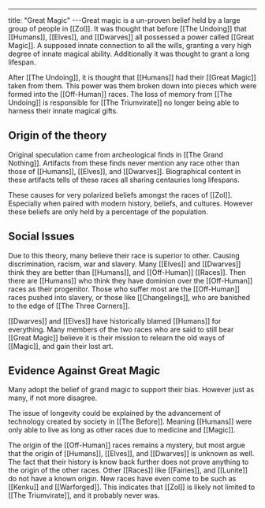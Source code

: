 ---
title: "Great Magic"
---Great magic is a un-proven belief held by a large group of people in [[Zol]]. It was thought that before [[The Undoing]] that [[Humans]], [[Elves]], and [[Dwarves]] all possessed a power called [[Great Magic]]. A supposed innate connection to all the wills, granting a very high degree of innate magical ability. Additionally it was thought to grant a long lifespan.

After [[The Undoing]], it is thought that [[Humans]] had their [[Great Magic]] taken from them. This power was them broken down into pieces which were formed into the [[Off-Human]] races. The loss of memory from [[The Undoing]] is responsible for [[The Triumvirate]] no longer being able to harness their innate magical gifts.

## Origin of the theory
Original speculation came from archeological finds in [[The Grand Nothing]]. Artifacts from these finds never mention any race other than those of [[Humans]], [[Elves]], and [[Dwarves]]. Biographical content in these artifacts tells of these races all sharing centauries long lifespans.

These causes for very polarized beliefs amongst the races of [[Zol]]. Especially when paired with modern history, beliefs, and cultures. However these beliefs are only held by a percentage of the population.

## Social Issues
Due to this theory, many believe their race is superior to other. Causing discrimination, racism, war and slavery. Many [[Elves]] and [[Dwarves]] think they are better than [[Humans]], and [[Off-Human]] [[Races]]. Then there are [[Humans]] who think they have dominion over the [[Off-Human]] races as their progenitor. Those who suffer most are the [[Off-Human]] races pushed into slavery, or those like [[Changelings]], who are banished to the edge of [[The Three Corners]].

[[Dwarves]] and [[Elves]] have historically blamed [[Humans]] for everything. Many members of the two races who are said to still bear [[Great Magic]] believe it is their mission to relearn the old ways of [[Magic]], and gain their lost art.

## Evidence Against Great Magic
Many adopt the belief of grand magic to support their bias. However just as many, if not more disagree.

The issue of longevity could be explained by the advancement of technology created by society in [[The Before]]. Meaning [[Humans]] were only able to live as long as other races due to medicine and [[Magic]]. 

The origin of the [[Off-Human]] races remains a mystery, but most argue that the origin of [[Humans]], [[Elves]], and [[Dwarves]] is unknown as well. The fact that their history is know back further does not prove anything to the origin of the other races. Other [[Races]] like [[Fairies]], and [[Lunite]] do not have a known origin. New races have even come to be such as [[Kenku]] and [[Warforged]]. This indicates that [[Zol]] is likely not limited to [[The Triumvirate]], and it probably never was.
